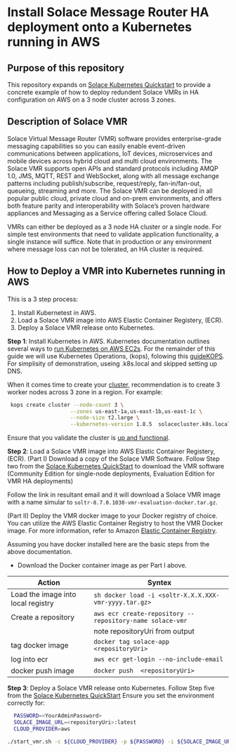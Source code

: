 # Install Solace Message Router HA deployment onto a Kubernetes running in AWS

## Purpose of this repository

This repository expands on [Solace Kubernetes Quickstart](https://github.com/SolaceProducts/solace-kubernetes-quickstart) to provide a concrete example of how to deploy redundent Solace VMRs in HA configuration on AWS on a 3 node cluster across 3 zones.

## Description of Solace VMR

Solace Virtual Message Router (VMR) software provides enterprise-grade messaging capabilities so you can easily enable event-driven communications between applications, IoT devices, microservices and mobile devices across hybrid cloud and multi cloud environments. The Solace VMR supports open APIs and standard protocols including AMQP 1.0, JMS, MQTT, REST and WebSocket, along with all message exchange patterns including publish/subscribe, request/reply, fan-in/fan-out, queueing, streaming and more. The Solace VMR can be deployed in all popular public cloud, private cloud and on-prem environments, and offers both feature parity and interoperability with Solace’s proven hardware appliances and Messaging as a Service offering called Solace Cloud.

VMRs can either be deployed as a 3 node HA cluster or a single node. For simple test environments that need to validate application functionality, a single instance will suffice.
Note that in production or any environment where message loss can not be tolerated, an HA cluster is required.

## How to Deploy a VMR into Kubernetes running in AWS

This is a 3 step process:
1. Install Kubernetest in AWS.
2. Load a Solace VMR image into AWS Elastic Container Registery, (ECR).
3. Deploy a Solace VMR release onto Kubernetes.

**Step 1**: Install Kubernetes in AWS.
Kubernetes documentation outlines several ways to [run Kubernetes on AWS EC2s](https://kubernetes.io/docs/getting-started-guides/aws/). For the remainder of this guide we will use Kubernetes Operations, (kops), folowing this [guideKOPS](https://github.com/kubernetes/kops/blob/master/docs/aws.md).  For simplisity of demonstration, useing .k8s.local and skipped setting up DNS.

When it comes time to create your [cluster](https://github.com/kubernetes/kops/blob/master/docs/aws.md#create-cluster-configuration), recommendation is to create 3 worker nodes across 3 zone in a region.  For example:

```sh
 kops create cluster --node-count 3 \
                    --zones us-east-1a,us-east-1b,us-east-1c \
                    --node-size t2.large \
                    --kubernetes-version 1.8.5  solacecluster.k8s.local
```

Ensure that you validate the cluster is [up and functional](https://github.com/kubernetes/kops/blob/master/docs/aws.md#use-the-cluster).


**Step 2**: Load a Solace VMR image into AWS Elastic Container Registery, (ECR).
(Part I) Download a copy of the Solace VMR Software. Follow Step two from the [Solace Kubernetes QuickStart](https://github.com/SolaceProducts/solace-kubernetes-quickstart#how-to-deploy-a-vmr-onto-kubernetes) to download the VMR software (Community Edition for single-node deployments, Evaluation Edition for VMR HA deployments)

Follow the link in resultant email and it will download a Solace VMR image with a name simular to ```soltr-8.7.0.1030-vmr-evaluation-docker.tar.gz```.

(Part II) Deploy the VMR docker image to your Docker registry of choice. You can utilize the AWS Elastic Container Registry to host the VMR Docker image. For more information, refer to Amazon [Elastic Container Registry](https://docs.aws.amazon.com/AmazonECS/latest/developerguide/Welcome.html).

Assuming you have docker installed here are the basic steps from the above documentation. 
* Download the Docker container image as per Part I above.

| Action | Syntex |
| ------ | ------ |
| Load the image into local registry | ```sh docker load -i <soltr-X.X.X.XXX-vmr-yyyy.tar.gz>```    |
| Create a repository                | ```aws ecr create-repository --repository-name solace-vmr``` |
|                                    |      note repositoryUri from output                          |
| tag docker image                   | ```docker tag solace-app <repositoryUri>```                  |
| log into ecr                       | ```aws ecr get-login --no-include-email```                   |
| docker push image                  | ```docker push  <repositoryUri>```                           |

**Step 3**: Deploy a Solace VMR release onto Kubernetes.
Follow Step five from the [Solace Kubernetes QuickStart](https://github.com/SolaceProducts/solace-kubernetes-quickstart#how-to-deploy-a-vmr-onto-kubernetes)
Ensure you set the environment correctly for:
```sh
  PASSWORD=<YourAdminPassword>
  SOLACE_IMAGE_URL=<repositoryUri>:latest
  CLOUD_PROVIDER=aws
```

```sh
./start_vmr.sh -c ${CLOUD_PROVIDER} -p ${PASSWORD} -i ${SOLACE_IMAGE_URL} -v values-examples/small-persist-ha-provisionPvc.yaml
```